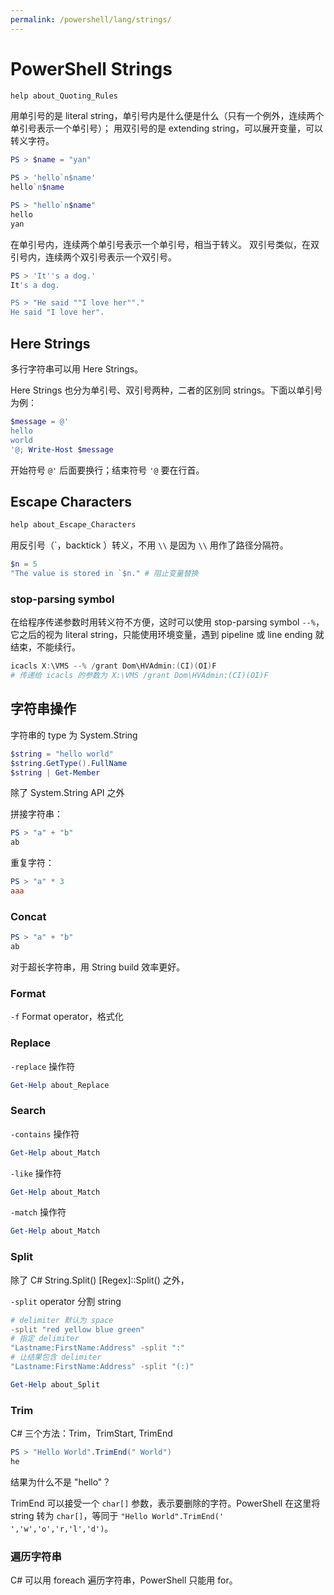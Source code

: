 ```yaml
---
permalink: /powershell/lang/strings/
---
```


# PowerShell Strings

```powershell
help about_Quoting_Rules
```

用单引号的是 literal string，单引号内是什么便是什么（只有一个例外，连续两个单引号表示一个单引号）；
用双引号的是 extending string，可以展开变量，可以转义字符。

```powershell
PS > $name = "yan"

PS > 'hello`n$name'
hello`n$name

PS > "hello`n$name"
hello
yan
```

在单引号内，连续两个单引号表示一个单引号，相当于转义。
双引号类似，在双引号内，连续两个双引号表示一个双引号。

```powershell
PS > 'It''s a dog.'
It's a dog.

PS > "He said ""I love her""."
He said "I love her".
```

## Here Strings

多行字符串可以用 Here Strings。

Here Strings 也分为单引号、双引号两种，二者的区别同 strings。下面以单引号为例：

```powershell
$message = @'
hello
world
'@; Write-Host $message
```

开始符号 `@'` 后面要换行；结束符号 `'@` 要在行首。

## Escape Characters

```powershell
help about_Escape_Characters
```

用反引号（\`，backtick ）转义，不用 `\\` 是因为 `\\` 用作了路径分隔符。

```powershell
$n = 5
"The value is stored in `$n." # 阻止变量替换
```

### stop-parsing symbol

在给程序传递参数时用转义符不方便，这时可以使用 stop-parsing symbol `--%`，它之后的视为 literal string，只能使用环境变量，遇到 pipeline 或 line ending 就结束，不能续行。

```powershell
icacls X:\VMS --% /grant Dom\HVAdmin:(CI)(OI)F
# 传递给 icacls 的参数为 X:\VMS /grant Dom\HVAdmin:(CI)(OI)F
```

## 字符串操作

字符串的 type 为 System.String

```powershell
$string = "hello world"
$string.GetType().FullName
$string | Get-Member
```

除了 System.String API 之外

拼接字符串：

```powershell
PS > "a" + "b"
ab
```

重复字符：

```powershell
PS > "a" * 3
aaa
```

### Concat

```powershell
PS > "a" + "b"
ab
```

对于超长字符串，用 String build 效率更好。

### Format

`-f` Format operator，格式化


### Replace

`-replace` 操作符

```powershell
Get-Help about_Replace
```

### Search


`-contains` 操作符

```powershell
Get-Help about_Match
```

`-like` 操作符

```powershell
Get-Help about_Match
```

`-match` 操作符

```powershell
Get-Help about_Match
```

### Split

除了 C# String.Split() [Regex]::Split() 之外，

`-split` operator 分割 string

```powershell
# delimiter 默认为 space
-split "red yellow blue green"
# 指定 delimiter
"Lastname:FirstName:Address" -split ":"
# 让结果包含 delimiter
"Lastname:FirstName:Address" -split "(:)"

Get-Help about_Split
```

### Trim

C# 三个方法：Trim，TrimStart, TrimEnd

```powershell
PS > "Hello World".TrimEnd(" World")
he
```

结果为什么不是 "hello"？

TrimEnd 可以接受一个 `char[]` 参数，表示要删除的字符。PowerShell 在这里将 string 转为 `char[]`，等同于 `"Hello World".TrimEnd(' ','w','o','r,'l','d')`。


### 遍历字符串

C# 可以用 foreach 遍历字符串，PowerShell 只能用 for。
